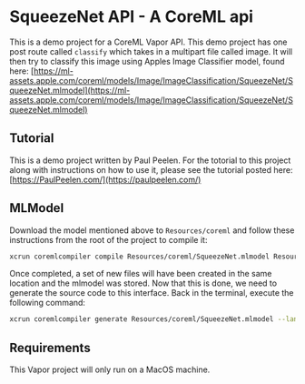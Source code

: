 # SqueezeNet API - A CoreML api
This is a demo project for a CoreML Vapor API. This demo project has one post route called `classify` which takes in a multipart file called image. It will then try to classify this image using Apples Image Classifier model, found here: [https://ml-assets.apple.com/coreml/models/Image/ImageClassification/SqueezeNet/SqueezeNet.mlmodel](https://ml-assets.apple.com/coreml/models/Image/ImageClassification/SqueezeNet/SqueezeNet.mlmodel)

## Tutorial
This is a demo project written by Paul Peelen. For the totorial to this project along with instructions on how to use it, please see the tutorial posted here:
[https://PaulPeelen.com/](https://paulpeelen.com/)

## MLModel
Download the model mentioned above to `Resources/coreml` and follow these instructions from the root of the project to compile it:

```bash
xcrun coremlcompiler compile Resources/coreml/SqueezeNet.mlmodel Resources/coreml
```

Once completed, a set of new files will have been created in the same location and the mlmodel was stored. 
Now that this is done, we need to generate the source code to this interface. Back in the terminal, execute the following command:

```bash
xcrun coremlcompiler generate Resources/coreml/SqueezeNet.mlmodel --language Swift Sources/App/
```

## Requirements
This Vapor project will only run on a MacOS machine.